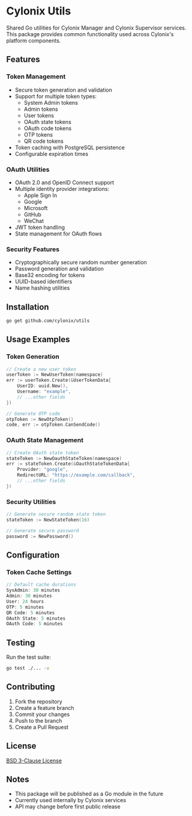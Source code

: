 # Cylonix Utils

Shared Go utilities for Cylonix Manager and Cylonix Supervisor services. This package provides common functionality used across Cylonix's platform components.

## Features

### Token Management

- Secure token generation and validation
- Support for multiple token types:
  - System Admin tokens
  - Admin tokens
  - User tokens
  - OAuth state tokens
  - OAuth code tokens
  - OTP tokens
  - QR code tokens
- Token caching with PostgreSQL persistence
- Configurable expiration times

### OAuth Utilities

- OAuth 2.0 and OpenID Connect support
- Multiple identity provider integrations:
  - Apple Sign In
  - Google
  - Microsoft
  - GitHub
  - WeChat
- JWT token handling
- State management for OAuth flows

### Security Features

- Cryptographically secure random number generation
- Password generation and validation
- Base32 encoding for tokens
- UUID-based identifiers
- Name hashing utilities

## Installation

```bash
go get github.com/cylonix/utils
```

## Usage Examples

### Token Generation

```go
// Create a new user token
userToken := NewUserToken(namespace)
err := userToken.Create(&UserTokenData{
    UserID: uuid.New(),
    Username: "example",
    // ...other fields
})

// Generate OTP code
otpToken := NewOtpToken()
code, err := otpToken.CanSendCode()
```

### OAuth State Management

```go
// Create OAuth state token
stateToken := NewOauthStateToken(namespace)
err := stateToken.Create(&OauthStateTokenData{
    Provider: "google",
    RedirectURL: "https://example.com/callback",
    // ...other fields
})
```

### Security Utilities

```go
// Generate secure random state token
stateToken := NewStateToken(16)

// Generate secure password
password := NewPassword()
```

## Configuration

### Token Cache Settings

```go
// Default cache durations
SysAdmin: 30 minutes
Admin: 30 minutes
User: 24 hours
OTP: 5 minutes
QR Code: 5 minutes
OAuth State: 5 minutes
OAuth Code: 5 minutes
```

## Testing

Run the test suite:

```bash
go test ./... -v
```

## Contributing

1. Fork the repository
2. Create a feature branch
3. Commit your changes
4. Push to the branch
5. Create a Pull Request

## License

[BSD 3-Clause License](./LICENSE)

## Notes

- This package will be published as a Go module in the future
- Currently used internally by Cylonix services
- API may change before first public release
